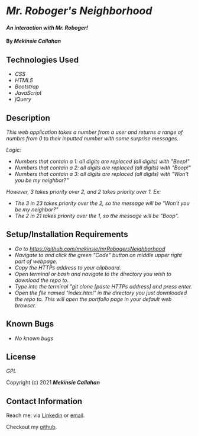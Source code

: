# _Mr. Roboger's Neighborhood_

#### _An interaction with Mr. Roboger!_

#### By _**Mekinsie Callahan**_

## Technologies Used

* _CSS_
* _HTML5_
* _Bootstrap_
* _JavaScript_
* _jQuery_

## Description

_This web application takes a number from a user and returns a range of numbrs from 0 to their inputted number with some surprise messages._

_Logic:_ 
* _Numbers that contain a 1: all digits are replaced (all digits) with "Beep!"_
* _Numbers that contain a 2: all digits are replaced (all digits) with "Boop!"_
* _Numbers that contain a 3: all digits are replaced (all digits) with "Won't you be my neighbor?"_

_However, 3 takes priority over 2, and 2 takes priority over 1._
_Ex:_ 
* _The 3 in 23 takes priority over the 2, so the message will be "Won't you be my neighbor?"_
* _The 2 in 21 takes priority over the 1, so the message will be "Boop"._

## Setup/Installation Requirements
* _Go to https://github.com/mekinsie/mrRobogersNeighborhood_
* _Navigate to and click the green "Code" button on middle upper right part of webpage._
* _Copy the HTTPs address to your clipboard._
* _Open terminal or bash and navigate to the directory you wish to download the repo to._
* _Type into the terminal "git clone [paste HTTPs address] and press enter._
* _Open the file named "index.html" in the directory you just downloaded the repo to. This will open the portfolio page in your default web browser._

## Known Bugs

* _No known bugs_

## License

_GPL_

Copyright (c) 2021 **_Mekinsie Callahan_**

## Contact Information

Reach me: via <a href="https://www.linkedin.com/in/mekinsie/" target="_blank">Linkedin</a> or <a href="mailto:mekinsie.aja@gmail.com" target="_blank">email</a></li>.

Checkout my <a href="https://github.com/mekinsie" target="_blank">github</a>.

